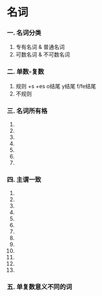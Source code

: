 # 名词  
### 一. 名词分类
1. 专有名词 & 普通名词  
2. 可数名词 & 不可数名词
### 二. 单数-复数
1. 规则  +s +es  o结尾  y结尾  f/fe结尾
2. 不规则
### 三. 名词所有格
1.
2.
3.
4.
5.
6.
7.
### 四. 主谓一致
1.
2.
3.
4.
5.
6.
7.
8.
9.
10.
11.
12.
13.
### 五. 单复数意义不同的词

